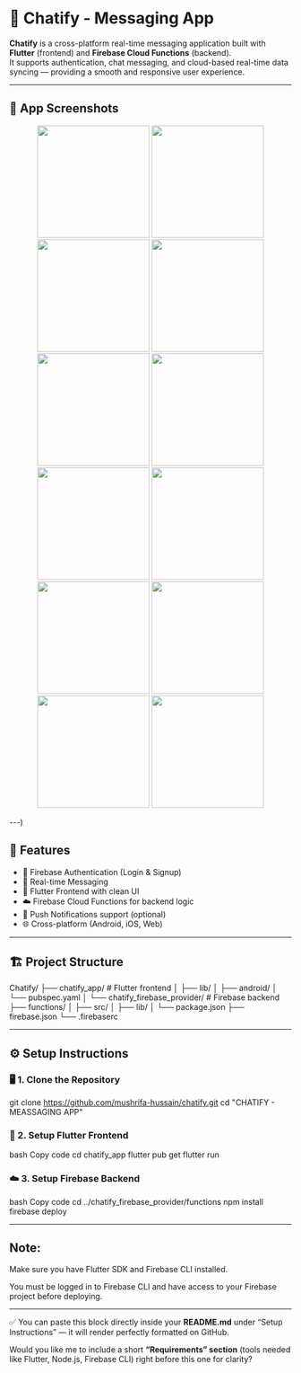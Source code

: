 # 💬 Chatify - Messaging App

**Chatify** is a cross-platform real-time messaging application built with **Flutter** (frontend) and **Firebase Cloud Functions** (backend).  
It supports authentication, chat messaging, and cloud-based real-time data syncing — providing a smooth and responsive user experience.

---

<h2>📱 App Screenshots</h2>

<p align="center">
  <img src="https://github.com/user-attachments/assets/6834b228-aba3-446d-998e-48cf0e8df9cc" width="200" />
  <img src="https://github.com/user-attachments/assets/c036f404-9605-4981-b094-ba37b2b95241" width="200" />
  <img src="https://github.com/user-attachments/assets/64a6b60b-98fd-424e-abfc-93b33442a8b2" width="200" />
  <img src="https://github.com/user-attachments/assets/e1011ca1-808c-4a35-a2b0-1539cd7307e1" width="200" />
  <img src="https://github.com/user-attachments/assets/e8c04bab-b3b1-458c-817f-828ccb8cd306" width="200" />
  <img src="https://github.com/user-attachments/assets/56c8744d-d3b9-44d7-9404-8087320d5cb6" width="200" />
  <img src="https://github.com/user-attachments/assets/f2dba83d-eff4-4773-82f6-07fb6e8ea53b" width="200" />
  <img src="https://github.com/user-attachments/assets/c26310e8-e580-4d7d-81c5-b394114dc857" width="200" />
  <img src="https://github.com/user-attachments/assets/0d8e8352-e2da-4990-b7b0-951e05e54818" width="200" />
  <img src="https://github.com/user-attachments/assets/eaf3a789-3148-42d4-95f9-334ef25f8b99" width="200" />
  <img src="https://github.com/user-attachments/assets/108b37a8-ca2f-4c3f-938c-c81d4ed37404" width="200" />
  <img src="https://github.com/user-attachments/assets/2f0e33a5-c2a2-461e-8ebe-21440ee90bdd" width="200" />
</p>

---)

## 🚀 Features
- 🔐 Firebase Authentication (Login & Signup)
- 💬 Real-time Messaging
- 📱 Flutter Frontend with clean UI
- ☁️ Firebase Cloud Functions for backend logic
- 🔔 Push Notifications support (optional)
- 🌐 Cross-platform (Android, iOS, Web)

---

## 🏗️ Project Structure
Chatify/
├── chatify_app/ # Flutter frontend
│ ├── lib/
│ ├── android/
│ └── pubspec.yaml
│
└── chatify_firebase_provider/ # Firebase backend
├── functions/
│ ├── src/
│ ├── lib/
│ └── package.json
├── firebase.json
└── .firebaserc


---

## ⚙️ Setup Instructions

### 🖥️ 1. Clone the Repository

git clone https://github.com/mushrifa-hussain/chatify.git
cd "CHATIFY - MEASSAGING APP"

### 📱 2. Setup Flutter Frontend

bash
Copy code
cd chatify_app
flutter pub get
flutter run

### ☁️ 3. Setup Firebase Backend

bash
Copy code
cd ../chatify_firebase_provider/functions
npm install
firebase deploy

---

## Note:

Make sure you have Flutter SDK and Firebase CLI installed.

You must be logged in to Firebase CLI and have access to your Firebase project before deploying.


---

✅ You can paste this block directly inside your **README.md** under “Setup Instructions” — it will render perfectly formatted on GitHub.  

Would you like me to include a short **“Requirements” section** (tools needed like Flutter, Node.js, Firebase CLI) right before this one for clarity?
